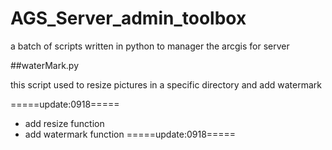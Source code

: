 # AGS_Server_admin_toolbox
a batch of scripts written in python to manager the arcgis for server

##waterMark.py

this script used to resize pictures in a specific directory and add watermark

=====update:0918=====

+ add resize function
+ add watermark function
=====update:0918=====
